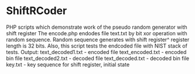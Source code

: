 # ShiftRCoder
PHP scripts which demonstrate work of the pseudo random generator with shift register
The encode.php endodes file text.txt by bit xor operation with random sequence. Random sequence generates with shift register^ register length is 32 bits. Also, this script tests the endcoded file with NIST stack of tests. 
Output: 
text_decoded1.txt - encoded file
text_encoded.txt - encoded bin file
text_decoded2.txt - decoded file
text_decoded.txt - decoded bin file
key.txt - key sequence for shift register, initial state

